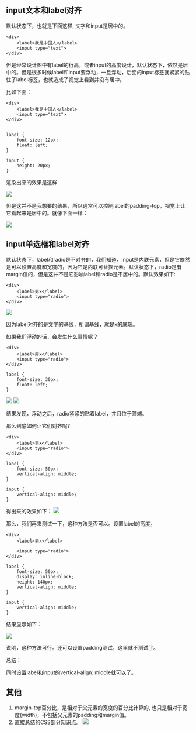 ## input文本和label对齐

默认状态下，也就是下面这样, 文字和input是居中的。

```
<div>
	<label>我是中国人</label>
	<input type="text">
</div>
```

但是经常设计图中有label的行高，或者input的高度设计，默认状态下，依然是居中的。但是很多时候label和input要浮动，一旦浮动，后面的input标签就紧紧的贴住了label标签，也就造成了视觉上看到并没有居中。 

比如下面：

```
<div>
	<label>我是中国人</label>
	<input type="text">
</div>


label {
	font-size: 12px;
	float: left;
}

input {
	height: 20px;
}
```


渲染出来的效果是这样

![](http://images2015.cnblogs.com/blog/775835/201703/775835-20170312105525811-1977003843.png)

但是这并不是我想要的结果，所以通常可以控制label的padding-top，视觉上让它看起来是居中的。就像下面一样：

![](http://images2015.cnblogs.com/blog/775835/201703/775835-20170312105536217-48426761.png)

## input单选框和label对齐

默认状态下，label和radio是不对齐的，我们知道，input是内联元素，但是它依然是可以设置高度和宽度的，因为它是内联可替换元素。默认状态下，radio是有margin值的，但是这并不是它影响label和radio是不居中的。默认效果如下:

```
<div>
	<label>男x</label>
	<input type="radio">
</div>
```

![](http://images2015.cnblogs.com/blog/775835/201703/775835-20170312105556451-747816875.png)


因为label对齐的是文字的基线，所谓基线，就是x的底端。

如果我们浮动的话，会发生什么事情呢？

```
<div>
	<label>男x</label>
	<input type="radio">
</div>

label {
	font-size: 30px;
	float: left;
}
```

![](http://images2015.cnblogs.com/blog/775835/201703/775835-20170312105605248-966806547.png)
![](http://images2015.cnblogs.com/blog/775835/201703/775835-20170312105616342-1843019891.png)

结果发现，浮动之后，radio紧紧的贴着label，并且位于顶端。

那么到底如何让它们对齐呢?


```
<div>
	<label>男x</label>
	<input type="radio">
</div>

label {
	font-size: 50px;
	vertical-align: middle;
}

input {
	vertical-align: middle;
}
```

得出来的效果如下：
![](http://images2015.cnblogs.com/blog/775835/201703/775835-20170312105630248-502332812.png)



那么，我们再来测试一下，这种方法是否可以。设置label的高度。

```
<div>
	<label>男x</label>

	<input type="radio">
</div>

label {
	font-size: 50px;
	display: inline-block;
	height: 140px;
	vertical-align: middle;
}

input {
	vertical-align: middle;
}
```

结果显示如下：

![](http://images2015.cnblogs.com/blog/775835/201703/775835-20170312105653717-830635906.png)

说明，这种方法可行。还可以设置padding测试，这里就不测试了。

总结：

同时设置label和input的vertical-align: middle就可以了。

## 其他

1. margin-top百分比，是相对于父元素的宽度的百分比计算的, 也只是相对于宽度(width)，不包括父元素的padding和margin值。
2. 直接总结的CSS部分知识点。
![](http://images2015.cnblogs.com/blog/775835/201707/775835-20170716124516316-674093517.png)